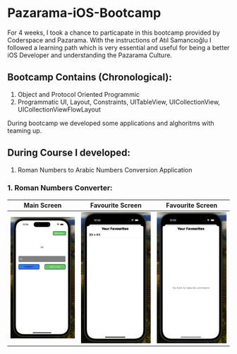 # Pazarama-iOS-Bootcamp
For 4 weeks, I took a chance to particapate in this bootcamp provided by Coderspace and Pazarama. With the instructions of Atıl Samancıoğlu I followed a learning path which is very essential and useful for being a better iOS Developer and understanding the Pazarama Culture.

## Bootcamp Contains (Chronological):
1. Object and Protocol Oriented Programmic
2. Programmatic UI, Layout, Constraints, UITableView, UICollectionView, UICollectionViewFlowLayout

During bootcamp we developed some applications and alghoritms with teaming up.
## During Course I developed:
1. Roman Numbers to Arabic Numbers Conversion Application

### 1. Roman Numbers Converter:

| Main Screen | Favourite Screen | Favourite Screen |
| ----------- | ---------------- | ---------------- |
| ![Main Screen](https://github.com/ekenozlu/Pazarama-iOS-Bootcamp/blob/main/Day1/RomanToIntegerApp/GitImages/image1.png "Main Screen") | ![Favourite Screen](https://github.com/ekenozlu/Pazarama-iOS-Bootcamp/blob/main/Day1/RomanToIntegerApp/GitImages/image2.png "Favourite Screen") | ![Favourite Screen](https://github.com/ekenozlu/Pazarama-iOS-Bootcamp/blob/main/Day1/RomanToIntegerApp/GitImages/image3.png "Favourite Screen") |
